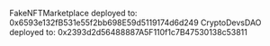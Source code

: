 FakeNFTMarketplace deployed to:  0x6593e132fB531e55f2bb698E59d5119174d6d249
CryptoDevsDAO deployed to:  0x2393d2d56488887A5F110f1c7B47530138c53811
